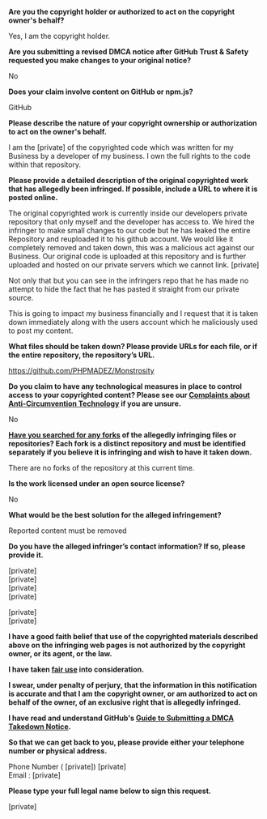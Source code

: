 **Are you the copyright holder or authorized to act on the copyright owner's behalf?**

Yes, I am the copyright holder.

**Are you submitting a revised DMCA notice after GitHub Trust & Safety requested you make changes to your original notice?**

No

**Does your claim involve content on GitHub or npm.js?**

GitHub

**Please describe the nature of your copyright ownership or authorization to act on the owner's behalf.**

I am the [private] of the copyrighted code which was written for my Business by a developer of my business. I own the full rights to the code within that repository.

**Please provide a detailed description of the original copyrighted work that has allegedly been infringed. If possible, include a URL to where it is posted online.**

The original copyrighted work is currently inside our developers private repository that only myself and the developer has access to. We hired the infringer to make small changes to our code but he has leaked the entire Repository and reuploaded it to his github account. We would like it completely removed and taken down, this was a malicious act against our Business. Our original code is uploaded at this repository and is further uploaded and hosted on our private servers which we cannot link. [private]

Not only that but you can see in the infringers repo that he has made no attempt to hide the fact that he has pasted it straight from our private source.

This is going to impact my business financially and I request that it is taken down immediately along with the users account which he maliciously used to post my content.

**What files should be taken down? Please provide URLs for each file, or if the entire repository, the repository’s URL.**

https://github.com/PHPMADEZ/Monstrosity

**Do you claim to have any technological measures in place to control access to your copyrighted content? Please see our <a href="https://docs.github.com/articles/guide-to-submitting-a-dmca-takedown-notice#complaints-about-anti-circumvention-technology">Complaints about Anti-Circumvention Technology</a> if you are unsure.**

No

**<a href="https://docs.github.com/articles/dmca-takedown-policy#b-what-about-forks-or-whats-a-fork">Have you searched for any forks</a> of the allegedly infringing files or repositories? Each fork is a distinct repository and must be identified separately if you believe it is infringing and wish to have it taken down.**

There are no forks of the repository at this current time.

**Is the work licensed under an open source license?**

No

**What would be the best solution for the alleged infringement?**

Reported content must be removed

**Do you have the alleged infringer’s contact information? If so, please provide it.**

[private]  
[private]  
[private]  
[private]  

[private]  
[private]  

**I have a good faith belief that use of the copyrighted materials described above on the infringing web pages is not authorized by the copyright owner, or its agent, or the law.**

**I have taken <a href="https://www.lumendatabase.org/topics/22">fair use</a> into consideration.**

**I swear, under penalty of perjury, that the information in this notification is accurate and that I am the copyright owner, or am authorized to act on behalf of the owner, of an exclusive right that is allegedly infringed.**

**I have read and understand GitHub's <a href="https://docs.github.com/articles/guide-to-submitting-a-dmca-takedown-notice/">Guide to Submitting a DMCA Takedown Notice</a>.**

**So that we can get back to you, please provide either your telephone number or physical address.**

Phone Number ( [private]) [private]  
Email : [private]  

**Please type your full legal name below to sign this request.**

[private]  

